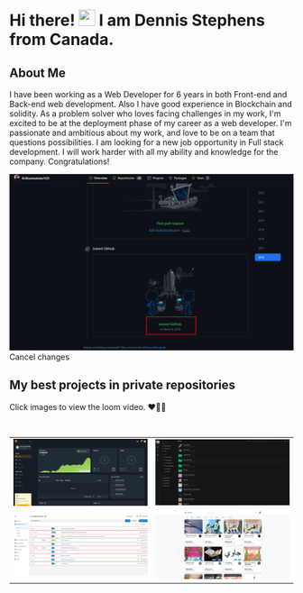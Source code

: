 # Hi there! <img src="https://media.giphy.com/media/hvRJCLFzcasrR4ia7z/giphy.gif" width="29px" height="29px"> I am Dennis Stephens from Canada.

##  About Me

I have been working as a Web Developer for 6 years in both Front-end and Back-end web
development. Also I have good experience in Blockchain and solidity.
As a problem solver who loves facing challenges in my work, I'm excited to be at the deployment
phase of my career as a web developer. I'm passionate and ambitious about my work, and love to
be on a team that questions possibilities. I am looking for a new job opportunity in Full stack
development. I will work harder with all my ability and knowledge for the company.
Congratulations!

<img src="./github.png" alt="github" />
<br>Cancel changes

##  My best projects in private repositories
<p>Click images to view the loom video. ❤💚💙 </p>
<br>
<table>
  <tr>
    <td><a href="https://www.loom.com/share/28eb3f68d9344ec084d29f2e653b3fc0"><img  src="./cryptitan.live.png" alt="dreamboat999" width="100%" /></a></td>
    <td><a href="https://www.loom.com/share/fc577d4a3518404888d4c9c8e98d02fc"><img  src="./filemanager.png" alt="dreamboat999" width="100%" /></a></td>
  </tr>
  <tr>
    <td><a href="https://www.loom.com/share/1566ced838114e17b5a227ada682d9e9"><img src="./RealTimefeedback.jpg" alt="dreamboat999" width="100%"  /></a></td>
    <td><a href="https://www.loom.com/share/a5f5773e824548a38729a5678d5ffe10"><img  src="./talaqqi.png" alt="dreamboat999" width="100%" /></a></td>
  </tr>
  
  
  
  
</table>





